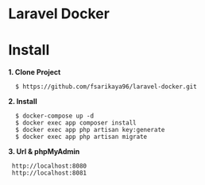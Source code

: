 # Laravel Docker

# Install

**1. Clone Project**

```
  $ https://github.com/fsarikaya96/laravel-docker.git
```

**2. Install**

```
  $ docker-compose up -d
  $ docker exec app composer install
  $ docker exec app php artisan key:generate
  $ docker exec app php artisan migrate
```

**3. Url & phpMyAdmin**

```
 http://localhost:8080
 http://localhost:8081
```
